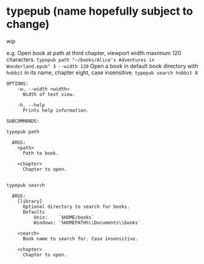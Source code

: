 # typepub (name hopefully subject to change)

wip

e.g.
Open book at path at third chapter, viewport width maximum 120 characters.
`typepub path "~/books/Alice's Adventures in Wonderland.epub" 3 --width 120`
Open a book in default book directory with `hobbit` in its name, chapter eight,
case insensitive.
`typepub search hobbit 8`

```
OPTIONS:
    -w, --width <width>
      Width of text view.

    -h, --help
      Prints help information.

SUBCOMMANDS:

typepub path

  ARGS:
    <path>
      Path to book.

    <chapter>
      Chapter to open.


typepub search

  ARGS:
    [library]
      Optional directory to search for books.
      Defaults
          Unix:    `$HOME/books`
          Windows: `%HOMEPATH%\\Documents\\books`

    <search>
      Book name to search for. Case insensitive.

    <chapter>
      Chapter to open.
```
